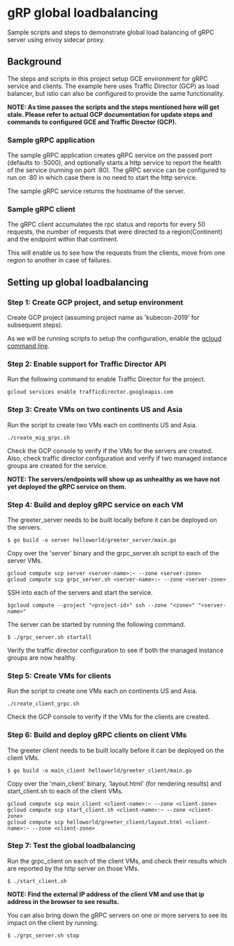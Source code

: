 # gRP global loadbalancing
Sample scripts and steps to demonstrate global load balancing of gRPC server using envoy sidecar proxy.

## Background
The steps and scripts in this project setup GCE environment for gRPC service and clients. The example here uses Traffic Director (GCP) as load balancer, but istio can also be configured to provide the same functionality.

**NOTE: As time passes the scripts and the steps mentioned here will get stale. Please refer to actual GCP documentation for update steps and commands to configured GCE and Traffic Director (GCP).**

### Sample gRPC application 
The sample gRPC application creates gRPC service on the passed port (defaults to :5000), and optionally starts a http service to report the health of the service (running on port :80). The gRPC service can be configured to run on :80 in which case there is no need to start the http service.

The sample gRPC service returns the hostname of the server.

### Sample gRPC client 
The gRPC client accumulates the rpc status and reports for every 50 requests, the number of requests that were directed to a region(Continent) and the endpoint within that continent.
   
This will enable us to see how the requests from the clients, move from one region to another in case of failures.

## Setting up global loadbalancing

### Step 1: Create GCP project, and setup environment
Create GCP project (assuming project name as 'kubecon-2019' for subsequent steps).

As we will be running scripts to setup the configuration, enable the [gcloud command line](https://cloud.google.com/sdk/docs/#linux).

### Step 2: Enable support for Traffic Director API
Run the following command to enable Traffic Director for the project.
```
gcloud services enable trafficdirector.googleapis.com
```

### Step 3: Create VMs on two continents US and Asia
Run the script to create two VMs each on continents US and Asia.

```
./create_mig_grpc.sh
```

Check the GCP console to verify if the VMs for the servers are created. Also, check traffic director configuration and verify if two managed instance groups are created for the service.

**NOTE: The servers/endpoints will show up as unhealthy as we have not yet deployed the gRPC service on them.**

### Step 4: Build and deploy gRPC service on each VM
The greeter_server needs to be built locally before it can be deployed on the servers.

```
$ go build -o server helloworld/greeter_server/main.go
```

Copy over the 'server' binary and the grpc_server.sh script to each of the server VMs.

```
gcloud compute scp server <server-name>:~ --zone <server-zone>
gcloud compute scp grpc_server.sh <server-name>:~ --zone <server-zone>
```

SSH into each of the servers and start the service.

```
$gcloud compute --project "<project-id>" ssh --zone "<zone>" "<server-name>"
```

The server can be started by running the following command.

```
$ ./grpc_server.sh startall
```

Verify the traffic director configuration to see if both the managed instance groups are now healthy.

### Step 5: Create VMs for clients
Run the script to create one VMs each on continents US and Asia.
```
./create_client_grpc.sh
```
Check the GCP console to verify if the VMs for the clients are created.

### Step 6: Build and deploy gRPC clients on client VMs
The greeter client needs to be built locally before it can be deployed on the client VMs.

```
$ go build -o main_client helloworld/greeter_client/main.go
```

Copy over the 'main_client' binary, 'layout.html' (for rendering results) and start_client.sh to each of the client VMs.

```
gcloud compute scp main_client <client-name>:~ --zone <client-zone>
gcloud compute scp start_client.sh <client-name>:~ --zone <client-zone>
gcloud compute scp helloworld/greeter_client/layout.html <client-name>:~ --zone <client-zone>
```

### Step 7: Test the global loadbalancing 

Run the grpc_client on each of the client VMs, and check their results which are reported by the http server on those VMs.
```
$ ./start_client.sh
```
**NOTE: Find the external IP address of the client VM and use that ip address in the browser to see results.**

You can also bring down the gRPC servers on one or more servers to see its impact on the client by running.

```
$ ./grpc_server.sh stop
```

